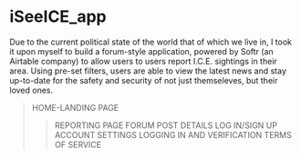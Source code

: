 # iSeeICE_app

Due to the current political state of the world that of which we live in, I took it upon myself to build a forum-style application, powered by Softr (an Airtable company) to allow users to users report I.C.E. sightings in their area. Using pre-set filters, users are able to view the latest news and stay up-to-date for the safety and security of not just themseleves, but their loved ones. 






>HOME-LANDING PAGE
>>REPORTING PAGE
>FORUM
>>POST DETAILS
>LOG IN/SIGN UP
>>ACCOUNT SETTINGS
>LOGGING IN AND VERIFICATION
>TERMS OF SERVICE
